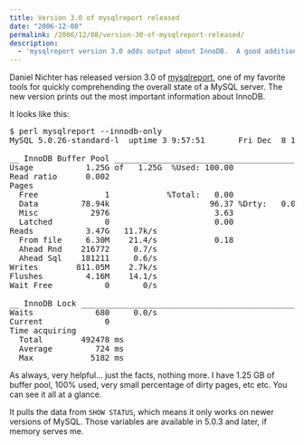```yaml
---
title: Version 3.0 of mysqlreport released
date: "2006-12-08"
permalink: /2006/12/08/version-30-of-mysqlreport-released/
description:
  - 'mysqlreport version 3.0 adds output about InnoDB.  A good addition to a good tool.'
---
```

Daniel Nichter has released version 3.0 of [mysqlreport][1], one of my favorite tools for quickly comprehending the overall state of a MySQL server. The new version prints out the most important information about InnoDB.

It looks like this:

<pre>$ perl mysqlreport --innodb-only
MySQL 5.0.26-standard-l  uptime 3 9:57:51       Fri Dec  8 17:29:07 2006

__ InnoDB Buffer Pool __________________________________________________
Usage           1.25G of   1.25G  %Used: 100.00
Read ratio      0.002
Pages
  Free              1            %Total:   0.00
  Data         78.94k                     96.37 %Drty:   0.01
  Misc           2976                      3.63
  Latched           0                      0.00
Reads           3.47G   11.7k/s
  From file     6.30M    21.4/s            0.18
  Ahead Rnd    216772     0.7/s
  Ahead Sql    181211     0.6/s
Writes        811.05M    2.7k/s
Flushes         4.16M    14.1/s
Wait Free           0       0/s

__ InnoDB Lock _________________________________________________________
Waits             680     0.0/s
Current             0
Time acquiring
  Total        492478 ms
  Average         724 ms
  Max            5182 ms</pre>

As always, very helpful&#8230; just the facts, nothing more. I have 1.25 GB of buffer pool, 100% used, very small percentage of dirty pages, etc etc. You can see it all at a glance.

It pulls the data from `SHOW STATUS`, which means it only works on newer versions of MySQL. Those variables are available in 5.0.3 and later, if memory serves me.

 [1]: http://www.hackmysql.com/mysqlreport
